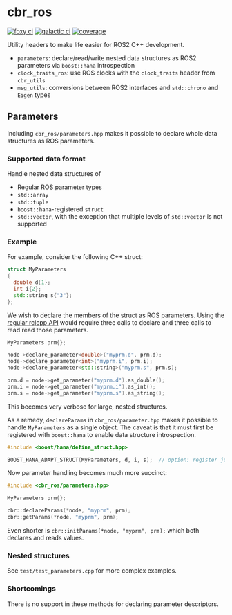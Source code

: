 # cbr_ros

[![foxy ci][foxy-ci-shield]][foxy-ci-link]
[![galactic ci][galactic-ci-shield]][galactic-ci-link]
[![coverage][coverage-shield]][coverage-link]

Utility headers to make life easier for ROS2 C++ development.

* ```parameters```: declare/read/write nested data structures as ROS2 parameters via ```boost::hana``` introspection
* ```clock_traits_ros```: use ROS clocks with the ```clock_traits``` header from ```cbr_utils```
* ```msg_utils```: conversions between ROS2 interfaces and ```std::chrono``` and ```Eigen``` types

## Parameters

Including `cbr_ros/parameters.hpp` makes it possible to declare whole data structures as ROS parameters.

### Supported data format

Handle nested data structures of

* Regular ROS parameter types
* `std::array`
* `std::tuple`
* `boost::hana`-registered `struct` 
* `std::vector`, with the exception that multiple levels of `std::vector` is not supported


### Example

For example, consider the following C++ struct:
```cpp
struct MyParameters
{
  double d{1};
  int i{2};
  std::string s{"3"};
};
```
We wish to declare the members of the struct as ROS parameters. Using the [regular rclcpp API](https://docs.ros2.org/foxy/api/rclcpp/classrclcpp_1_1Node.html) would require three calls to declare and three calls to read read those parameters.
```cpp
MyParameters prm{};

node->declare_parameter<double>("myprm.d", prm.d);
node->declare_parameter<int>("myprm.i", prm.i);
node->declare_parameter<std::string>("myprm.s", prm.s);

prm.d = node->get_parameter("myprm.d").as_double();
prm.i = node->get_parameter("myprm.i").as_int();
prm.s = node->get_parameter("myprm.s").as_string();
```
This becomes very verbose for large, nested structures.

As a remedy, `declareParams` in `cbr_ros/parameter.hpp` makes it possible to handle `MyParameters` as a single object. The caveat is that it must first be registered with `boost::hana` to enable data structure introspection.
```cpp
#include <boost/hana/define_struct.hpp>

BOOST_HANA_ADAPT_STRUCT(MyParameters, d, i, s);  // option: register just a subset of the members
```
Now parameter handling becomes much more succinct:
```cpp
#include <cbr_ros/parameters.hpp>

MyParameters prm{};

cbr::declareParams(*node, "myprm", prm);
cbr::getParams(*node, "myprm", prm);
```
Even shorter is ```cbr::initParams(*node, "myprm", prm);``` which both declares and reads values.

### Nested structures

See `test/test_parameters.cpp` for more complex examples.

### Shortcomings

There is no support in these methods for declaring parameter descriptors.


<!-- MARKDOWN LINKS AND IMAGES -->

[foxy-ci-shield]: https://img.shields.io/github/workflow/status/yamaha-bps/cbr_ros/foxy/master?label=foxy&style=flat-square
[foxy-ci-link]: https://github.com/yamaha-bps/cbr_ros/actions/workflows/foxy.yml

[galactic-ci-shield]: https://img.shields.io/github/workflow/status/yamaha-bps/cbr_ros/galactic?label=galactic&style=flat-square
[galactic-ci-link]: https://github.com/yamaha-bps/cbr_ros/actions/workflows/galactic.yml

[coverage-shield]: https://img.shields.io/codecov/c/github/yamaha-bps/cbr_ros?style=flat-square&token=ZIVOD9QNRK
[coverage-link]: https://codecov.io/gh/yamaha-bps/cbr_ros

